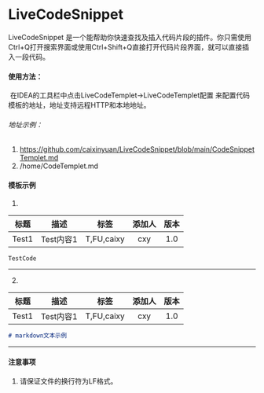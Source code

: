 # LiveCodeSnippet
LiveCodeSnippet 是一个能帮助你快速查找及插入代码片段的插件。你只需使用Ctrl+Q打开搜索界面或使用Ctrl+Shift+Q直接打开代码片段界面，就可以直接插入一段代码。

#### 使用方法：
​	在IDEA的工具栏中点击LiveCodeTemplet->LiveCodeTemplet配置 来配置代码模板的地址，地址支持远程HTTP和本地地址。

###### 地址示例：

1. https://github.com/caixinyuan/LiveCodeSnippet/blob/main/CodeSnippetTemplet.md
2. /home/CodeTemplet.md

####  模板示例


1.
| 标题  |   描述    |    标签    | 添加人 | 版本 |
| :---: | :-------: | :--------: | :----: | :--: |
| Test1 | Test内容1 | T,FU,caixy |  cxy   | 1.0  |

```   java
TestCode
```
-----
2.
| 标题  |   描述    |    标签    | 添加人 | 版本 |
| :---: | :-------: | :--------: | :----: | :--: |
| Test1 | Test内容1 | T,FU,caixy |  cxy   | 1.0  |

````  markdown
# markdown文本示例
````
-----


#### 注意事项

1. 请保证文件的换行符为LF格式。

